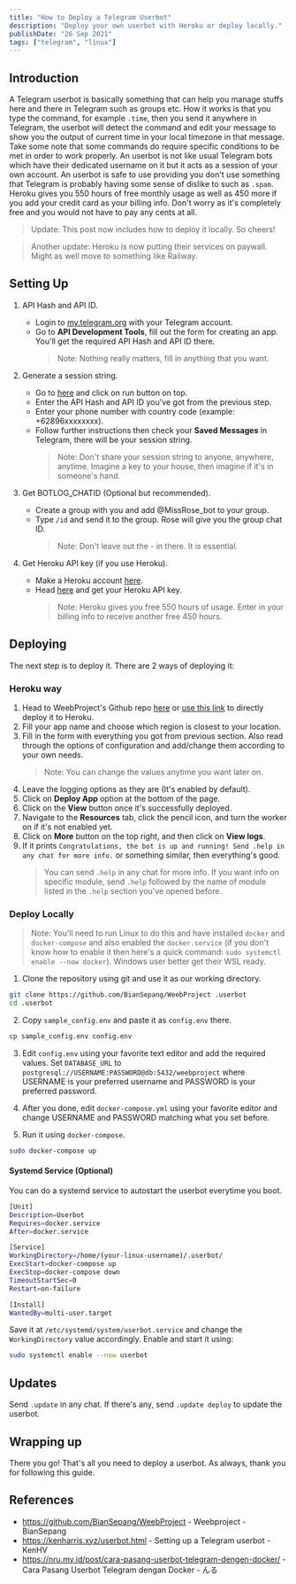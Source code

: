 ```yaml
---
title: "How to Deploy a Telegram Userbot"
description: "Deploy your own userbot with Heroku or deploy locally."
publishDate: "26 Sep 2021"
tags: ["telegram", "linux"]
---
```


## Introduction

A Telegram userbot is basically something that can help you manage stuffs here and there in Telegram such as groups etc. How it works is that you type the command, for example `.time`, then you send it anywhere in Telegram, the userbot will detect the command and edit your message to show you the output of current time in your local timezone in that message. Take some note that some commands do require specific conditions to be met in order to work properly. An userbot is not like usual Telegram bots which have their dedicated username on it but it acts as a session of your own account. An userbot is safe to use providing you don't use something that Telegram is probably having some sense of dislike to such as `.spam`. Heroku gives you 550 hours of free monthly usage as well as 450 more if you add your credit card as your billing info. Don't worry as it's completely free and you would not have to pay any cents at all.

> Update: This post now includes how to deploy it locally. So cheers!

> Another update: Heroku is now putting their services on paywall. Might as well move to something like Railway.

## Setting Up

1. API Hash and API ID.

   - Login to [my.telegram.org](https://my.telegram.org) with your Telegram account.
   - Go to **API Development Tools**, fill out the form for creating an app. You'll get the required API Hash and API ID there.
     > Note: Nothing really matters, fill in anything that you want.

2. Generate a session string.

   - Go to [here](http://sessiongen.irvanmalik48.repl.run/) and click on run button on top.
   - Enter the API Hash and API ID you've got from the previous step.
   - Enter your phone number with country code (example: +62896xxxxxxxx).
   - Follow further instructions then check your **Saved Messages** in Telegram, there will be your session string.
     > Note: Don't share your session string to anyone, anywhere, anytime. Imagine a key to your house, then imagine if it's in someone's hand.

3. Get BOTLOG_CHATID (Optional but recommended).

   - Create a group with you and add @MissRose_bot to your group.
   - Type `/id` and send it to the group. Rose will give you the group chat ID.
     > Note: Don't leave out the - in there. It is essential.

4. Get Heroku API key (if you use Heroku).

   - Make a Heroku account [here](https://signup.heroku.com).
   - Head [here](https://dashboard.heroku.com/account) and get your Heroku API key.
     > Note: Heroku gives you free 550 hours of usage. Enter in your billing info to receive another free 450 hours.

## Deploying

The next step is to deploy it. There are 2 ways of deploying it:

### Heroku way

1. Head to WeebProject's Github repo [here](https://github.com/BianSepang/WeebProject) or [use this link](https://heroku.com/deploy?template=https://github.com/BianSepang/WeebProject/tree/master) to directly deploy it to Heroku.
2. Fill your app name and choose which region is closest to your location.
3. Fill in the form with everything you got from previous section. Also read through the options of configuration and add/change them according to your own needs.
   > Note: You can change the values anytime you want later on.
4. Leave the logging options as they are (It's enabled by default).
5. Click on **Deploy App** option at the bottom of the page.
6. Click on the **View** button once it's successfully deployed.
7. Navigate to the **Resources** tab, click the pencil icon, and turn the worker on if it's not enabled yet.
8. Click on **More** button on the top right, and then click on **View logs**.
9. If it prints `Congratulations, the bot is up and running! Send .help in any chat for more info.` or something similar, then everything's good.
   > You can send `.help` in any chat for more info. If you want info on specific module, send `.help` followed by the name of module listed in the `.help` section you've opened before.

### Deploy Locally

> Note: You'll need to run Linux to do this and have installed `docker` and `docker-compose` and also enabled the `docker.service` (if you don't know how to enable it then here's a quick command: `sudo systemctl enable --now docker`). Windows user better get their WSL ready.

1. Clone the repository using git and use it as our working directory.

```bash
git clone https://github.com/BianSepang/WeebProject .userbot
cd .userbot
```

2. Copy `sample_config.env` and paste it as `config.env` there.

```bash
cp sample_config.env config.env
```

3. Edit `config.env` using your favorite text editor and add the required values. Set `DATABASE_URL` to `postgresql://USERNAME:PASSWORD@db:5432/weebproject` where USERNAME is your preferred username and PASSWORD is your preferred password.

4. After you done, edit `docker-compose.yml` using your favorite editor and change USERNAME and PASSWORD matching what you set before.

5. Run it using `docker-compose`.

```bash
sudo docker-compose up
```

#### Systemd Service (Optional)

You can do a systemd service to autostart the userbot everytime you boot.

```bash
[Unit]
Description=Userbot
Requires=docker.service
After=docker.service

[Service]
WorkingDirectory=/home/(your-linux-username)/.userbot/
ExecStart=docker-compose up
ExecStop=docker-compose down
TimeoutStartSec=0
Restart=on-failure

[Install]
WantedBy=multi-user.target
```

Save it at `/etc/systemd/system/userbot.service` and change the `WorkingDirectory` value accordingly. Enable and start it using:

```bash
sudo systemctl enable --now userbot
```

## Updates

Send `.update` in any chat. If there's any, send `.update deploy` to update the userbot.

## Wrapping up

There you go! That's all you need to deploy a userbot. As always, thank you for following this guide.

## References

- https://github.com/BianSepang/WeebProject - Weebproject - BianSepang
- https://kenharris.xyz/userbot.html - Setting up a Telegram userbot - KenHV
- https://nru.my.id/post/cara-pasang-userbot-telegram-dengen-docker/ - Cara Pasang Userbot Telegram dengan Docker - んる

